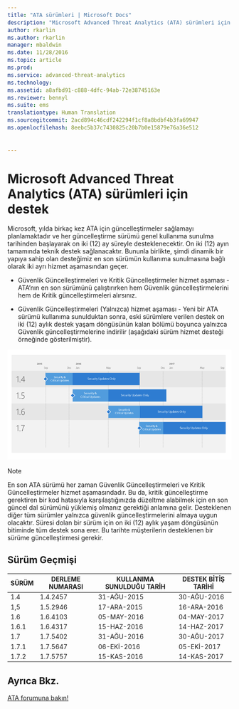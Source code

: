 ```yaml
---
title: "ATA sürümleri | Microsoft Docs"
description: "Microsoft Advanced Threat Analytics (ATA) sürümleri için sağlanan farklı destek seçenekleri açıklanır."
author: rkarlin
ms.author: rkarlin
manager: mbaldwin
ms.date: 11/28/2016
ms.topic: article
ms.prod: 
ms.service: advanced-threat-analytics
ms.technology: 
ms.assetid: a8afbd91-c888-4dfc-94ab-72e38745163e
ms.reviewer: bennyl
ms.suite: ems
translationtype: Human Translation
ms.sourcegitcommit: 2acd894c46cdf242294f1cf8a8bdbf4b3fa69947
ms.openlocfilehash: 8eebc5b37c7430825c20b7b0e15879e76a36e512


---
```


# <a name="support-for-microsoft-advanced-threat-analytics-ata-versions"></a>Microsoft Advanced Threat Analytics (ATA) sürümleri için destek

Microsoft, yılda birkaç kez ATA için güncelleştirmeler sağlamayı planlamaktadır ve her güncelleştirme sürümü genel kullanıma sunulma tarihinden başlayarak on iki (12) ay süreyle desteklenecektir. On iki (12) ayın tamamında teknik destek sağlanacaktır. Bununla birlikte, şimdi dinamik bir yapıya sahip olan desteğimiz en son sürümün kullanıma sunulmasına bağlı olarak iki ayrı hizmet aşamasından geçer.

-   Güvenlik Güncelleştirmeleri ve Kritik Güncelleştirmeler hizmet aşaması - ATA’nın en son sürümünü çalıştırırken hem Güvenlik güncelleştirmelerini hem de Kritik güncelleştirmeleri alırsınız.

-   Güvenlik Güncelleştirmeleri (Yalnızca) hizmet aşaması - Yeni bir ATA sürümü kullanıma sunulduktan sonra, eski sürümlere verilen destek on iki (12) aylık destek yaşam döngüsünün kalan bölümü boyunca yalnızca Güvenlik güncelleştirmelerine indirilir (aşağıdaki sürüm hizmet desteği örneğinde gösterilmiştir).
 
![Sürüm hizmet desteği örneği](media/versions.png)

> [!Note]
> En son ATA sürümü her zaman Güvenlik Güncelleştirmeleri ve Kritik Güncelleştirmeler hizmet aşamasındadır. Bu da, kritik güncelleştirme gerektiren bir kod hatasıyla karşılaştığınızda düzeltme alabilmek için en son güncel dal sürümünü yüklemiş olmanız gerektiği anlamına gelir. Desteklenen diğer tüm sürümler yalnızca güvenlik güncelleştirmelerini almaya uygun olacaktır. Süresi dolan bir sürüm için on iki (12) aylık yaşam döngüsünün bitiminde tüm destek sona erer. Bu tarihte müşterilerin desteklenen bir sürüme güncelleştirmesi gerekir.

## <a name="version-history"></a>Sürüm Geçmişi

|SÜRÜM|DERLEME NUMARASI|KULLANIMA SUNULDUĞU TARİH| DESTEK BİTİŞ TARİHİ|
|----|----|----|----|
|1.4|1.4.2457|31-AĞU-2015|30-AĞU-2016|
|1,5|1.5.2946|17-ARA-2015|16-ARA-2016|
|1.6|1.6.4103|05-MAY-2016|04-MAY-2017|
|1.6.1|1.6.4317|15-HAZ-2016|14-HAZ-2017|
|1.7|1.7.5402|31-AĞU-2016|30-AĞU-2017|
|1.7.1|1.7.5647|06-EKİ-2016|05-EKİ-2017|
|1.7.2|1.7.5757|15-KAS-2016|14-KAS-2017|





## <a name="see-also"></a>Ayrıca Bkz.
[ATA forumuna bakın!](https://social.technet.microsoft.com/Forums/security/home?forum=mata)



<!--HONumber=Nov16_HO5-->


